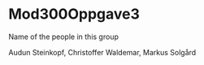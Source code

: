 # Mod300Oppgave3

Name of the people in this group

Audun Steinkopf, Christoffer Waldemar, Markus Solgård 
